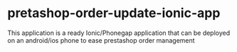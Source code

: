 # pretashop-order-update-ionic-app
This application is a ready Ionic/Phonegap application that can be deployed on an android/ios phone to ease prestashop order management
